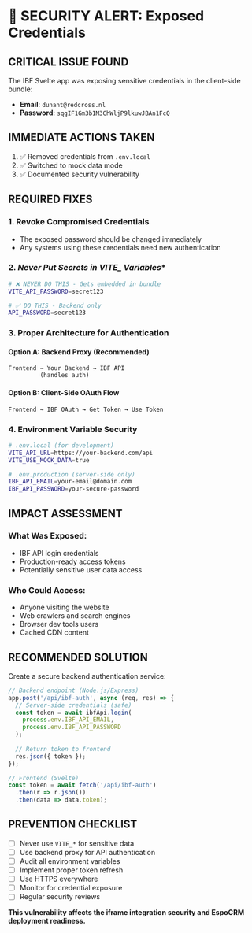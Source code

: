 # 🚨 SECURITY ALERT: Exposed Credentials

## CRITICAL ISSUE FOUND

The IBF Svelte app was exposing sensitive credentials in the client-side bundle:

- **Email**: `dunant@redcross.nl`
- **Password**: `sqgIF1Gm3b1M3ChWljP9lkuwJBAn1FcQ`

## IMMEDIATE ACTIONS TAKEN

1. ✅ Removed credentials from `.env.local`
2. ✅ Switched to mock data mode
3. ✅ Documented security vulnerability

## REQUIRED FIXES

### 1. **Revoke Compromised Credentials**
- The exposed password should be changed immediately
- Any systems using these credentials need new authentication

### 2. **Never Put Secrets in VITE_* Variables**
```bash
# ❌ NEVER DO THIS - Gets embedded in bundle
VITE_API_PASSWORD=secret123

# ✅ DO THIS - Backend only
API_PASSWORD=secret123
```

### 3. **Proper Architecture for Authentication**

#### Option A: Backend Proxy (Recommended)
```
Frontend → Your Backend → IBF API
         (handles auth)
```

#### Option B: Client-Side OAuth Flow
```
Frontend → IBF OAuth → Get Token → Use Token
```

### 4. **Environment Variable Security**

```bash
# .env.local (for development)
VITE_API_URL=https://your-backend.com/api
VITE_USE_MOCK_DATA=true

# .env.production (server-side only)
IBF_API_EMAIL=your-email@domain.com
IBF_API_PASSWORD=your-secure-password
```

## IMPACT ASSESSMENT

### What Was Exposed:
- IBF API login credentials
- Production-ready access tokens
- Potentially sensitive user data access

### Who Could Access:
- Anyone visiting the website
- Web crawlers and search engines
- Browser dev tools users
- Cached CDN content

## RECOMMENDED SOLUTION

Create a secure backend authentication service:

```typescript
// Backend endpoint (Node.js/Express)
app.post('/api/ibf-auth', async (req, res) => {
  // Server-side credentials (safe)
  const token = await ibfApi.login(
    process.env.IBF_API_EMAIL, 
    process.env.IBF_API_PASSWORD
  );
  
  // Return token to frontend
  res.json({ token });
});

// Frontend (Svelte)
const token = await fetch('/api/ibf-auth')
  .then(r => r.json())
  .then(data => data.token);
```

## PREVENTION CHECKLIST

- [ ] Never use `VITE_*` for sensitive data
- [ ] Use backend proxy for API authentication
- [ ] Audit all environment variables
- [ ] Implement proper token refresh
- [ ] Use HTTPS everywhere
- [ ] Monitor for credential exposure
- [ ] Regular security reviews

**This vulnerability affects the iframe integration security and EspoCRM deployment readiness.**
